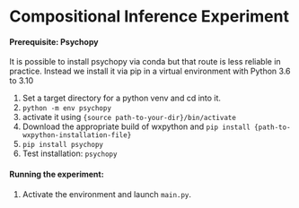 # Compositional Inference Experiment

#### Prerequisite: Psychopy
It is possible to install psychopy via conda but that route is less reliable in practice.
Instead we install it via pip in a virtual environment with Python 3.6 to 3.10
1. Set a target directory for a python venv and cd into it.
2. `python -m env psychopy`
3. activate it using `{source path-to-your-dir}/bin/activate` 
4. Download the appropriate build of wxpython and `pip install {path-to-wxpython-installation-file}`
5. `pip install psychopy`
6. Test installation: `psychopy`


#### Running the experiment:
1. Activate the environment and launch `main.py`.
